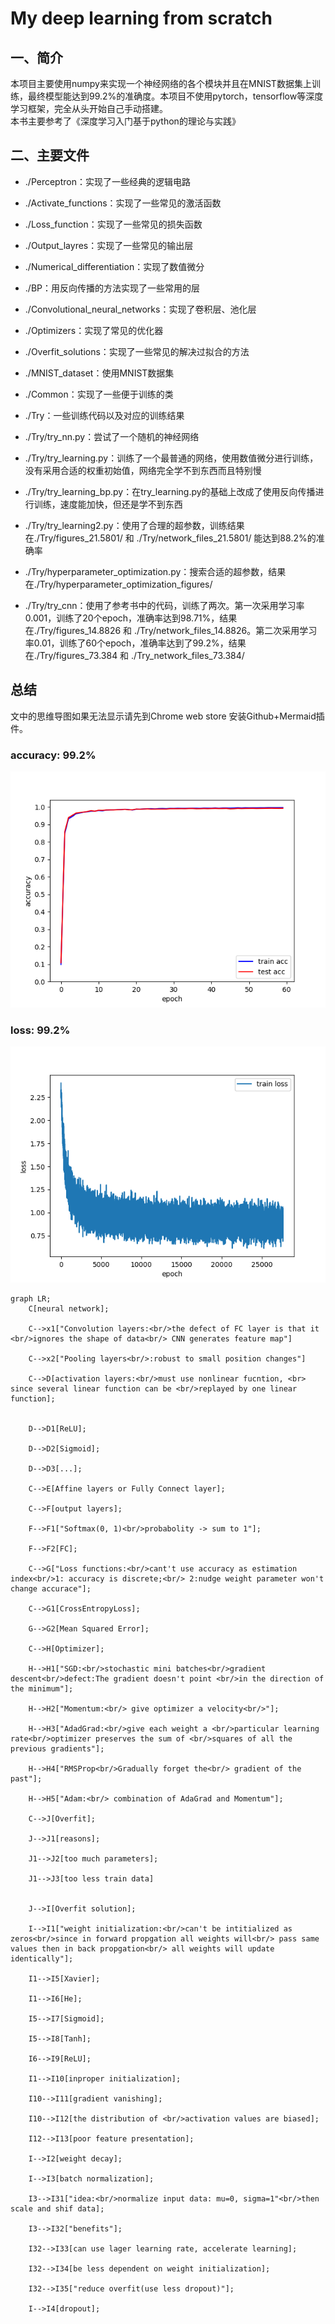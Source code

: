 # My deep learning from scratch

## 一、简介

本项目主要使用numpy来实现一个神经网络的各个模块并且在MNIST数据集上训练，最终模型能达到99.2%的准确度。本项目不使用pytorch，tensorflow等深度学习框架，完全从头开始自己手动搭建。\
本书主要参考了《深度学习入门基于python的理论与实践》

## 二、主要文件

- ./Perceptron：实现了一些经典的逻辑电路

- ./Activate_functions：实现了一些常见的激活函数

- ./Loss_function：实现了一些常见的损失函数

- ./Output_layres：实现了一些常见的输出层

- ./Numerical_differentiation：实现了数值微分

- ./BP：用反向传播的方法实现了一些常用的层

- ./Convolutional_neural_networks：实现了卷积层、池化层

- ./Optimizers：实现了常见的优化器

- ./Overfit_solutions：实现了一些常见的解决过拟合的方法

- ./MNIST_dataset：使用MNIST数据集

- ./Common：实现了一些便于训练的类

- ./Try：一些训练代码以及对应的训练结果

- ./Try/try_nn.py：尝试了一个随机的神经网络

- ./Try/try_learning.py：训练了一个最普通的网络，使用数值微分进行训练，没有采用合适的权重初始值，网络完全学不到东西而且特别慢

- ./Try/try_learning_bp.py：在try_learning.py的基础上改成了使用反向传播进行训练，速度能加快，但还是学不到东西

- ./Try/try_learning2.py：使用了合理的超参数，训练结果在./Try/figures_21.5801/ 和 ./Try/network_files_21.5801/ 能达到88.2%的准确率

- ./Try/hyperparameter_optimization.py：搜索合适的超参数，结果在./Try/hyperparameter_optimization_figures/

- ./Try/try_cnn：使用了参考书中的代码，训练了两次。第一次采用学习率0.001，训练了20个epoch，准确率达到98.71%，结果在./Try/figures_14.8826 和 ./Try/network_files_14.8826。第二次采用学习率0.01，训练了60个epoch，准确率达到了99.2%，结果在./Try/figures_73.384 和 ./Try_network_files_73.384/

## 总结

文中的思维导图如果无法显示请先到Chrome web store 安装Github+Mermaid插件。

### accuracy: 99.2%

![Getting Started](./Try/figures_73.3841/try_learning_bp_acc_60.png)

### loss: 99.2%
![Getting Started](./Try/figures_73.3841/try_learning_bp_loss_60.png)


```mermaid
graph LR;
    C[neural network];

    C-->x1["Convolution layers:<br/>the defect of FC layer is that it <br/>ignores the shape of data<br/> CNN generates feature map"]

    C-->x2["Pooling layers<br/>:robust to small position changes"]

    C-->D[activation layers:<br/>must use nonlinear fucntion, <br> since several linear function can be <br/>replayed by one linear function];


    D-->D1[ReLU];

    D-->D2[Sigmoid];

    D-->D3[...];

    C-->E[Affine layers or Fully Connect layer];

    C-->F[output layers];

    F-->F1["Softmax(0, 1)<br/>probabolity -> sum to 1"];
    
    F-->F2[FC];

    C-->G["Loss functions:<br/>cant't use accuracy as estimation index<br/>1: accuracy is discrete;<br/> 2:nudge weight parameter won't change accurace"];
    
    C-->G1[CrossEntropyLoss];
    
    G-->G2[Mean Squared Error];

    C-->H[Optimizer];
    
    H-->H1["SGD:<br/>stochastic mini batches<br/>gradient descent<br/>defect:The gradient doesn't point <br/>in the direction of the minimum"];
    
    H-->H2["Momentum:<br/> give optimizer a velocity<br/>"];
    
    H-->H3["AdadGrad:<br/>give each weight a <br/>particular learning rate<br/>optimizer preserves the sum of <br/>squares of all the previous gradients"];
    
    H-->H4["RMSProp<br/>Gradually forget the<br/> gradient of the past"];
    
    H-->H5["Adam:<br/> combination of AdaGrad and Momentum"];

    C-->J[Overfit];

    J-->J1[reasons];

    J1-->J2[too much parameters];

    J1-->J3[too less train data]

    
    J-->I[Overfit solution];
    
    I-->I1["weight initialization:<br/>can't be intitialized as zeros<br/>since in forward propgation all weights will<br/> pass same values then in back propgation<br/> all weights will update identically"];
    
    I1-->I5[Xavier];

    I1-->I6[He];

    I5-->I7[Sigmoid];

    I5-->I8[Tanh];

    I6-->I9[ReLU];

    I1-->I10[inproper initialization];

    I10-->I11[gradient vanishing];

    I10-->I12[the distribution of <br/>activation values are biased];
    
    I12-->I13[poor feature presentation];

    I-->I2[weight decay];
    
    I-->I3[batch normalization];

    I3-->I31["idea:<br/>normalize input data: mu=0, sigma=1"<br/>then scale and shif data];

    I3-->I32["benefits"];

    I32-->I33[can use lager learning rate, accelerate learning];

    I32-->I34[be less dependent on weight initialization];

    I32-->I35["reduce overfit(use less dropout)"];
    
    I-->I4[dropout];
```